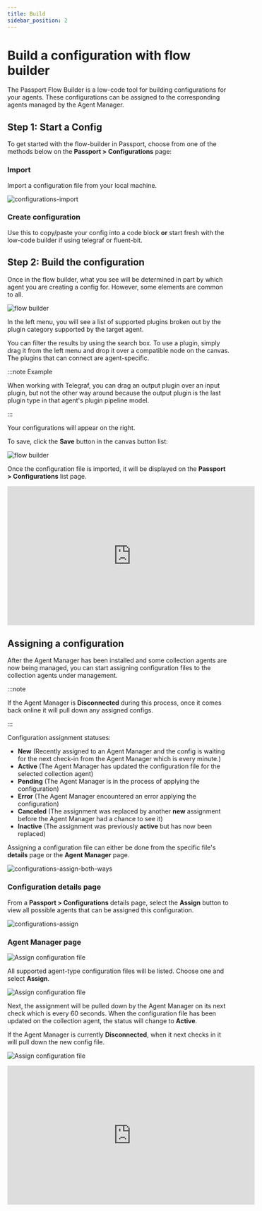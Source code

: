 ```yaml
---
title: Build
sidebar_position: 2
---
```


# Build a configuration with flow builder

The Passport Flow Builder is a low-code tool for building configurations for your agents. These configurations can be assigned to the corresponding agents managed by the Agent Manager.

<!-- Need to test and push to production before enabling this feature
:::info NEW FEATURE!

Passport supports isomorphism for Telegraf and Fluent-bit configuration files!

This means you can import any existing config file and the UI will convert it to a visual builder in the UI to modify any way. This is a great way to get started with Passport and see how the UI works and enable easier management of complex and lengthy configuration files.

![configurations-fluent-bit-to-flow-builder](../video/configurations-fluent-bit-to-flow-builder.gif)

:::
-->

## Step 1: Start a Config

To get started with the flow-builder in Passport, choose from one of the methods below on the **Passport > Configurations** page:

### Import

Import a configuration file from your local machine.

![configurations-import](../img/configurations-import.png)

### Create configuration

Use this to copy/paste your config into a code block **or** start fresh with the low-code builder if using telegraf or fluent-bit.

## Step 2: Build the configuration

Once in the flow builder, what you see will be determined in part by which agent you are creating a config for. However, some elements are common to all.

![flow builder](../img/passport-flow-builder.png)

In the left menu, you will see a list of supported plugins broken out by the plugin category supported by the target agent.

You can filter the results by using the search box. To use a plugin, simply drag it from the left menu and drop it over a compatible node on the canvas. The plugins that can connect are agent-specific.

:::note Example

When working with Telegraf, you can drag an output plugin over an input plugin, but not the other way around because the output plugin is the last plugin type in that agent's plugin pipeline model.

:::

Your configurations will appear on the right.

To save, click the **Save** button in the canvas button list:

![flow builder](../img/passport-save.png)

Once the configuration file is imported, it will be displayed on the **Passport > Configurations** list page.

<div align="center"><iframe width="560" height="315" src="https://www.youtube.com/embed/vVa6A0zgJ_0?si=RDQgrr43v4Zpws8J" title="YouTube video player" frameborder="0" allow="accelerometer; autoplay; clipboard-write; encrypted-media; gyroscope; picture-in-picture; web-share" allowfullscreen></iframe></div>

## Assigning a configuration

After the Agent Manager has been installed and some collection agents are now being managed, you can start assigning configuration files to the collection agents under management.

:::note

If the Agent Manager is **Disconnected** during this process, once it comes back online it will pull down any assigned configs.

:::

Configuration assignment statuses:

- **New** (Recently assigned to an Agent Manager and the config is waiting for the next check-in from the Agent Manager which is every minute.)
- **Active** (The Agent Manager has updated the configuration file for the selected collection agent)
- **Pending** (The Agent Manager is in the process of applying the configuration)
- **Error** (The Agent Manager encountered an error applying the configuration)
- **Canceled** (The assignment was replaced by another **new** assignment before the Agent Manager had a chance to see it)
- **Inactive** (The assignment was previously **active** but has now been replaced)

Assigning a configuration file can either be done from the specific file's **details** page or the **Agent Manager** page.

![configurations-assign-both-ways](../video/configurations-assign-both-ways.gif)

### Configuration details page

From a **Passport > Configurations** details page, select the **Assign** button to view all possible agents that can be assigned this configuration.

![configurations-assign](../img/configurations-assign.png)

### Agent Manager page

![Assign configuration file](../img/agent-manager-assign-configuration-file.png)

All supported agent-type configuration files will be listed. Choose one and select **Assign**.

![Assign configuration file](../img/agent-manager-assign-configuration-list.png)

Next, the assignment will be pulled down by the Agent Manager on its next check which is every 60 seconds. When the configuration file has been updated on the collection agent, the status will change to **Active**.

If the Agent Manager is currently **Disconnected**, when it next checks in it will pull down the new config file.

![Assign configuration file](../img/agent-manager-config-status.png)

<div align="center"><iframe width="560" height="315" src="https://www.youtube.com/embed/i-wXHos_y4c?si=grQsyIaprkoELMC6" title="YouTube video player" frameborder="0" allow="accelerometer; autoplay; clipboard-write; encrypted-media; gyroscope; picture-in-picture; web-share" allowfullscreen></iframe></div>
